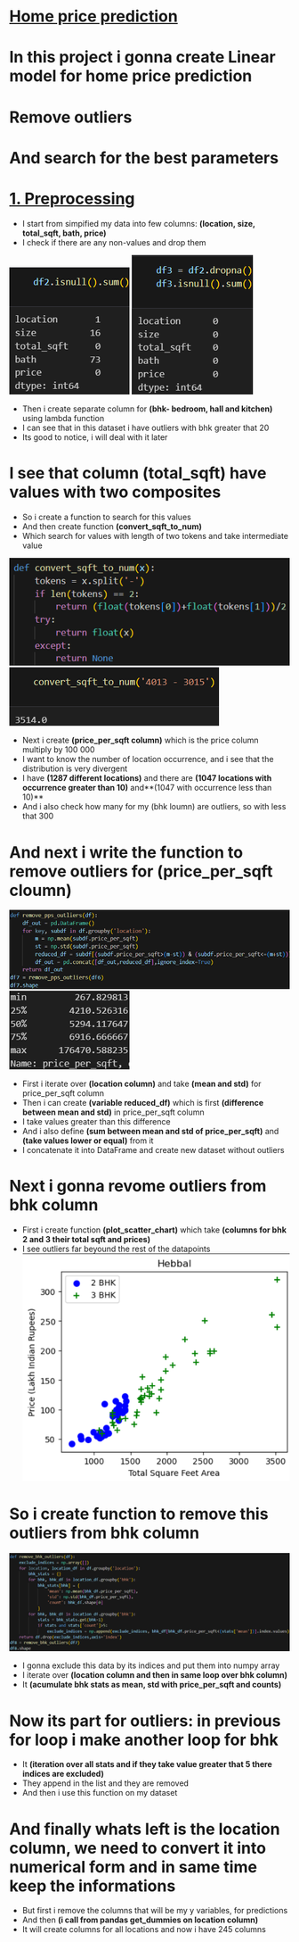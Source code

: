 # [Home price prediction](https://github.com/JakubTabor/Data_augmentation_imbalance_data/blob/main/Project_home_price_model/bengaluru_home_price_model.ipynb)
# In this project i gonna create Linear model for home price prediction
# Remove outliers
# And search for the best parameters
#
#
#
# [1. Preprocessing](https://github.com/JakubTabor/Data_augmentation_imbalance_data/blob/main/Project_home_price_model/Description/Preprocessing)
* I start from simpified my data into few columns: **(location, size,	total_sqft,	bath,	price)**
* I check if there are any non-values and drop them

![](https://github.com/JakubTabor/Data_augmentation_imbalance_data/blob/main/Project_home_price_model/Images/isnull.png)
![](https://github.com/JakubTabor/Data_augmentation_imbalance_data/blob/main/Project_home_price_model/Images/dropna.png)
* Then i create separate column for **(bhk- bedroom, hall and kitchen)** using lambda function
* I can see that in this dataset i have outliers with bhk greater that 20
* Its good to notice, i will deal with it later
# I see that column (total_sqft) have values with two composites
* So i create a function to search for this values
* And then create function **(convert_sqft_to_num)** 
* Which search for values with length of two tokens and take intermediate value

![](https://github.com/JakubTabor/Data_augmentation_imbalance_data/blob/main/Project_home_price_model/Images/sqft_to_num_function.png)
![](https://github.com/JakubTabor/Data_augmentation_imbalance_data/blob/main/Project_home_price_model/Images/convert_sqft_to_num%20.png)
* Next i create **(price_per_sqft column)** which is the price column multiply by 100 000
* I want to know the number of location occurrence, and i see that the distribution is very divergent
* I have **(1287 different locations)** and there are **(1047 locations with occurrence greater than 10)** and**(1047 with occurrence less than 10)**
* And i also check how many for my (bhk loumn) are outliers, so with less that 300
# And next i write the function to remove outliers for (price_per_sqft cloumn)

![](https://github.com/JakubTabor/Data_augmentation_imbalance_data/blob/main/Project_home_price_model/Images/remove_pps_outliers.png)
![](https://github.com/JakubTabor/Data_augmentation_imbalance_data/blob/main/Project_home_price_model/Images/pps_values.png)
* First i iterate over **(location column)** and take **(mean and std)** for price_per_sqft column
* Then i can create **(variable reduced_df)** which is first **(difference between mean and std)** in price_per_sqft column 
* I take values greater than this difference
* And i also define **(sum between mean and std of price_per_sqft)** and **(take values lower or equal)** from it 
* I concatenate it into DataFrame and create new dataset without outliers
# Next i gonna revome outliers from bhk column
* First i create function **(plot_scatter_chart)** which take **(columns for bhk 2 and 3 their total sqft and prices)**
* I see outliers far beyound the rest of the datapoints
![](https://github.com/JakubTabor/Data_augmentation_imbalance_data/blob/main/Project_home_price_model/Images/plot1_outliers.png)

# So i create function to remove this outliers from bhk column

![](https://github.com/JakubTabor/Data_augmentation_imbalance_data/blob/main/Project_home_price_model/Images/remove_bhk_outliers_function.png)
* I gonna exclude this data by its indices and put them into numpy array
* I iterate over **(location column and then in same loop over bhk column)** 
* It **(acumulate bhk stats as mean, std with price_per_sqft and counts)**
# Now its part for outliers: in previous for loop i make another loop for bhk
* It **(iteration over all stats and if they take value greater that 5 there indices are excluded)**
* They append in the list and they are removed
* And then i use this function on my dataset
# And finally whats left is the location column, we need to convert it into numerical form and in same time keep the informations
* But first i remove the columns that will be my y variables, for predictions
* And then **(i call from pandas get_dummies on location column)**
* It will create columns for all locations  and now i have 245 columns 
